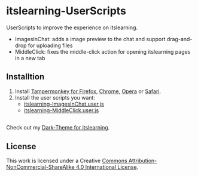 # itslearning-UserScripts
UserScripts to improve the experience on itslearning.
- ImagesInChat: adds a image preview to the chat and support drag-and-drop for uploading files
- MiddleClick: fixes the middle-click action for opening itslearning pages in a new tab

## Installtion
1. Install [Tampermonkey for Firefox](https://tampermonkey.net/?ext=dhdg&browser=firefox), [Chrome](https://tampermonkey.net/?ext=dhdg&browser=chrome), [Opera](https://tampermonkey.net/?ext=dhdg&browser=opera) or [Safari](https://tampermonkey.net/?ext=dhdg&browser=safari).
2. Install the user scripts you want:
    - [itslearning-ImagesInChat.user.js](https://raw.githubusercontent.com/Drumber/itslearning-UserScripts/master/itslearning-ImagesInChat.user.js)
    - [itslearning-MiddleClick.user.js](https://raw.githubusercontent.com/Drumber/itslearning-UserScripts/master/itslearning-MiddleClick.user.js)

##
Check out my [Dark-Theme for itslearning](https://github.com/Drumber/Dark-itslearning).

## License
This work is licensed under a Creative [Commons Attribution-NonCommercial-ShareAlike 4.0 International License](https://creativecommons.org/licenses/by-nc-sa/4.0/).
